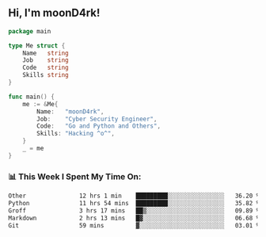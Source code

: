<h2> Hi, I'm moonD4rk!</h2>

```go
package main

type Me struct {
	Name   string
	Job    string
	Code   string
	Skills string
}

func main() {
	me := &Me{
		Name:   "moonD4rk",
		Job:    "Cyber Security Engineer",
		Code:   "Go and Python and Others",
		Skills: "Hacking ^o^",
	}
	_ = me
}
```

<h3>📊 This Week I Spent My Time On:</h3>
<!-- <img align='right' src="https://github-readme-stats.vercel.app/api?username=moond4rk&show_icons=true&theme=radical", width="300" height="150"> -->

<!--START_SECTION:waka-->

```txt
Other               12 hrs 1 min    █████████░░░░░░░░░░░░░░░░   36.20 %
Python              11 hrs 54 mins  █████████░░░░░░░░░░░░░░░░   35.82 %
Groff               3 hrs 17 mins   ██▒░░░░░░░░░░░░░░░░░░░░░░   09.89 %
Markdown            2 hrs 13 mins   █▓░░░░░░░░░░░░░░░░░░░░░░░   06.68 %
Git                 59 mins         ▓░░░░░░░░░░░░░░░░░░░░░░░░   03.01 %
```

<!--END_SECTION:waka-->

